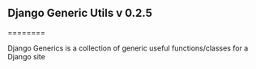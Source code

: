 ## Django Generic Utils v 0.2.5
========

Django Generics is a collection of generic useful functions/classes for a Django site

